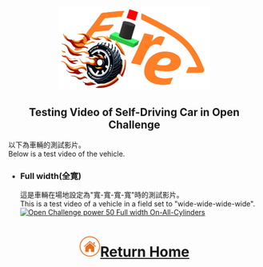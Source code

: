 <div align="center"><img src="../../other/img/logo.png" width="300" alt=" logo"></div>

## <div align="center">Testing Video of Self-Driving Car in Open Challenge</div> 
以下為車輛的測試影片。  
Below is a test video of the vehicle.

<!-- 以下為車輛在不同馬力及不同場地組合的測試影片。  
Here are test videos of vehicles in different power and field combinations. -->

- ### Full width(全寛)
  這是車輛在場地設定為"寬-寬-寬-寬"時的測試影片。  
  This is a test video of a vehicle in a field set to "wide-wide-wide-wide".
  [![Open Challenge power 50 Full width On-All-Cylinders](./img/資格賽.png)](https://youtu.be/kdZ8KoKKiUw"Open_Challenge_power_50_Full_width")



<!-- |Power 50 |Power 70|
|:----:|:----:|
|[![Open Challenge power 50 Full width On-All-Cylinders](./img/Open_Challenge_power_50_Full_width.jpg)](https://youtu.be/OUg0x4Qdc0c "Open_Challenge_power_50_Full_width")|[![Open Challenge power 70 Full width On-All-Cylinders](./img/Open_Challenge_power_70_Full_width.jpg)](https://youtu.be/MA1k2P87LdE "Open Challenge power 70 Full width On-All-Cylinders")|

- ### Half-width half-height(半窄半寬)
  這是車輛在場地設定為"寬-窄-寬-窄"時的測試影片，其困難度有提高。  
  This is a test video of a vehicle in a "wide-narrow-wide-narrow" field configuration, which is more difficult.
  
|Power 50 |Power 70|
|:----:|:----:|
|[![Open Challenge power 50 half-width half-height width On-All-Cylinders](./img/Open_Challenge_power_50_half-width%20half-height.jpg)](https://youtu.be/7HdWxfWPfWc "Open Challenge power 50 half-width half-height width On-All-Cylinders")|[![Open Challenge power 70 half-width half-height width On-All-Cylinders](./img/Open_Challenge_power_70_half-width%20half-height.jpg)](https://youtu.be/pcTpH8QgJFU "Open Challenge power 70 half-width half-height width On-All-Cylinders")|

- ### Full-width narrow(全窄)

    這是車輛在場地設定為"窄-窄-窄-窄"時的測試影片，因為所有的道路寬度都縮小，這會使機器的校正空間縮小，轉彎過頭很容易撞擊牆壁。  
      This is a testing video of the vehicle on a course set as 'narrow-narrow-narrow-narrow.' As all road widths have been reduced, this results in a limited correction space for the machine, making it easy for it to overshoot during turns and potentially collide with the walls.

|Power 50 |Power 70|
|:----:|:----:|
|[![Open Challenge power 50 full-width narrow On-All-Cylinders](./img/Open_Challenge_power_50_full-width_narrow.jpg)](https://youtu.be/QaYUrrdAtE8 "Open Challenge power 50 full-width narrow On-All-Cylinders")|[![Open Challenge power 70 full-width narrow On-All-Cylinders](./img/Open_Challenge_power_70_full-width_narrow.jpg)](https://youtu.be/QtpuHt05MDg "Open Challenge power 70 full-width narrow On-All-Cylinders")|

- ### wide narrow wide narrow 寬窄寬窄
這是車輛在場地設定為"寬-窄-寬-窄"時，分別錄製順時針、逆時針的測試影片。  
These are test videos of a vehicle in a "wide-narrow-wide-narrow" field configuration, recorded clockwise and counterclockwise.

|Clockwise順時針|Counter Clockwise 逆時針|
|:---:|:---:|
|[![Open Challange Countclockwise](./img/Open_Challenge_Clockwise.jpg)](https://youtu.be/rzolv8BAnoE "Open Challange Countclockwise") |[![Open Challange Countclockwise](./img/Open_Challenge_CounterClockwise.jpg)](https://youtu.be/HQ7YA0zPUbA "Open Challange Countclockwise")| -->
# <div align="center">![HOME](../../other/img/Home.png)[Return Home](../../)</div>  

